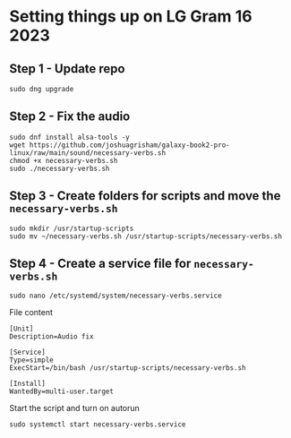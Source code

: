 # Setting things up on LG Gram 16 2023
## Step 1 - Update repo
```
sudo dng upgrade
```
## Step 2 - Fix the audio
```
sudo dnf install alsa-tools -y
wget https://github.com/joshuagrisham/galaxy-book2-pro-linux/raw/main/sound/necessary-verbs.sh
chmod +x necessary-verbs.sh
sudo ./necessary-verbs.sh
```
## Step 3 - Create folders for scripts and move the `necessary-verbs.sh`
```
sudo mkdir /usr/startup-scripts
sudo mv ~/necessary-verbs.sh /usr/startup-scripts/necessary-verbs.sh
```
## Step 4 - Create a service file for `necessary-verbs.sh`
```
sudo nano /etc/systemd/system/necessary-verbs.service
```
File content
```
[Unit]
Description=Audio fix

[Service]
Type=simple
ExecStart=/bin/bash /usr/startup-scripts/necessary-verbs.sh

[Install]
WantedBy=multi-user.target
```
Start the script and turn on autorun
```
sudo systemctl start necessary-verbs.service
```
